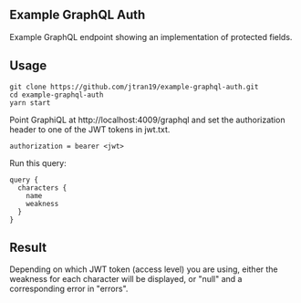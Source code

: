 Example GraphQL Auth
--------------------

Example GraphQL endpoint showing an implementation of protected fields.

Usage
-----
    git clone https://github.com/jtran19/example-graphql-auth.git
    cd example-graphql-auth
    yarn start

Point GraphiQL at http://localhost:4009/graphql and set the authorization header to one of the JWT tokens in jwt.txt.

    authorization = bearer <jwt>

Run this query:

    query {
      characters {
        name
        weakness
      }
    }

Result
------
Depending on which JWT token (access level) you are using, either the weakness for each character will be displayed, or "null" and a corresponding error in "errors".
